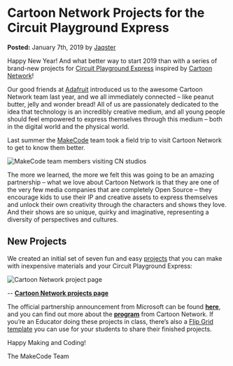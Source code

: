 # Cartoon Network Projects for the Circuit Playground Express

**Posted:** January 7th, 2019 by [Jaqster](https://github.com/jaqster)

Happy New Year! And what better way to start 2019 than with a series of brand-new projects for [Circuit Playground Express](https://www.adafruit.com/product/3333) inspired by [Cartoon Network](https://www.cartoonnetwork.com/)!

Our good friends at [Adafruit](https://www.adafruit.com/about) introduced us to the awesome Cartoon Network team last year, and we all immediately connected – like peanut butter, jelly and wonder bread! All of us are passionately dedicated to the idea that technology is an incredibly creative medium, and all young people should feel empowered to express themselves through this medium – both in the digital world and the physical world.

Last summer the [MakeCode](https://www.microsoft.com/en-us/makecode) team took a field trip to visit Cartoon Network to get to know them better.  

![MakeCode team members visiting CN studios](/static/blog/adafruit/cn-projects/makecode-team.jpg)

The more we learned, the more we felt this was going to be an amazing partnership – what we love about Cartoon Network is that they are one of the very few media companies that are completely Open Source – they encourage kids to use their IP and creative assets to express themselves and unlock their own creativity through the characters and shows they love.  And their shows are so unique, quirky and imaginative, representing a diversity of perspectives and cultures.

## New Projects

We created an initial set of seven fun and easy [projects](https://makecode.adafruit.com/projects/cartoon-network) that you can make with inexpensive materials and your Circuit Playground Express:

![Cartoon Network project page](/static/blog/adafruit/cn-projects/cn-project-page.jpg)

\-\- **[Cartoon Network projects page](https://makecode.adafruit.com/projects/cartoon-network)**

The official partnership announcement from Microsoft can be found **[here](https://educationblog.microsoft.com/2019/01/microsoft-makecode-cartoon-network-and-adafruit-team-up-to-inspire-a-new-generation-of-creators/)**, and you can find out more about the **[program](http://www.createwithcn.com/)** from Cartoon Network. If you’re an Educator doing these projects in class, there’s also a [Flip Grid template](https://flipgrid.com/makecodecn) you can use for your students to share their finished projects.

Happy Making and Coding!

The MakeCode Team
